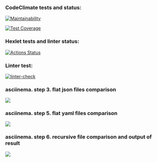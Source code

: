 ### CodeClimate tests and status:
[![Maintainability](https://api.codeclimate.com/v1/badges/bf71ead1321a0c6c9379/maintainability)](https://codeclimate.com/github/VadimYaskiv/python-project-50/maintainability)

[![Test Coverage](https://api.codeclimate.com/v1/badges/bf71ead1321a0c6c9379/test_coverage)](https://codeclimate.com/github/VadimYaskiv/python-project-50/test_coverage)

### Hexlet tests and linter status:
[![Actions Status](https://github.com/VadimYaskiv/python-project-50/workflows/hexlet-check/badge.svg)](https://github.com/VadimYaskiv/python-project-50/actions)

### Linter test:
[![linter-check](https://github.com/VadimYaskiv/python-project-50/actions/workflows/linter.yml/badge.svg)](https://github.com/VadimYaskiv/python-project-50/actions/workflows/linter.yml)

### asciinema. step 3. flat json files comparison
<a href="https://asciinema.org/a/b1EXOJLv7i7ZoBE4mMWZ29ivQ" target="_blank"><img src="https://asciinema.org/a/b1EXOJLv7i7ZoBE4mMWZ29ivQ.svg" /></a>

### asciinema. step 5. flat yaml files comparison
<a href="https://asciinema.org/a/FiaOKmKhzkbT7LUwd9mR1G1Pa" target="_blank"><img src="https://asciinema.org/a/FiaOKmKhzkbT7LUwd9mR1G1Pa.svg" /></a>

### asciinema. step 6. recursive file comparison and output of result
<a href="https://asciinema.org/a/4FyOgDgBXDM084L16SuSvWv0s" target="_blank"><img src="https://asciinema.org/a/4FyOgDgBXDM084L16SuSvWv0s.svg" /></a>